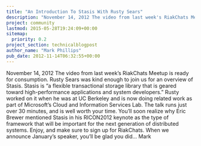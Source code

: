 ```yaml
---
title: "An Introduction To Stasis With Rusty Sears"
description: "November 14, 2012 The video from last week's RiakChats Meetup is ready for consumption. Rusty Sears was kind enough to join us for an overview of Stasis. Stasis is "a flexible transactional storage library that is geared toward high-performance applications and system developers." Rusty worked o"
project: community
lastmod: 2015-05-28T19:24:09+00:00
sitemap:
  priority: 0.2
project_section: technicalblogpost
author_name: "Mark Phillips"
pub_date: 2012-11-14T06:32:55+00:00
---
```

November 14, 2012
The video from last week’s RiakChats Meetup is ready for consumption. Rusty Sears was kind enough to join us for an overview of Stasis. Stasis is “a flexible transactional storage library that is geared toward high-performance applications and system developers.” Rusty worked on it when he was at UC Berkeley and is now doing related work as part of Microsoft’s Cloud and Information Services Lab.
The talk runs just over 30 minutes, and is well worth your time. You’ll soon realize why Eric Brewer mentioned Stasis in his RICON2012 keynote as the type of framework that will be important for the next generation of distributed systems.
Enjoy, and make sure to sign up for RiakChats. When we announce January’s speaker, you’ll be glad you did…
Mark
 

